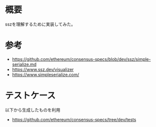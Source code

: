 # 概要
sszを理解するために実装してみた。

# 参考
- https://github.com/ethereum/consensus-specs/blob/dev/ssz/simple-serialize.md
- https://www.ssz.dev/visualizer
- https://www.simpleserialize.com/

# テストケース
以下から生成したものを利用
- https://github.com/ethereum/consensus-specs/tree/dev/tests
